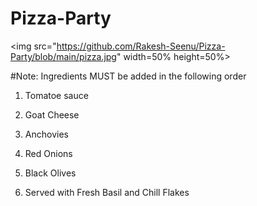 # Pizza-Party

<img src="https://github.com/Rakesh-Seenu/Pizza-Party/blob/main/pizza.jpg" width=50% height=50%>

#Note: Ingredients MUST be added in the following order

1. Tomatoe sauce
   
2. Goat Cheese

3. Anchovies

4. Red Onions

5. Black Olives

6. Served with Fresh Basil and Chill Flakes
